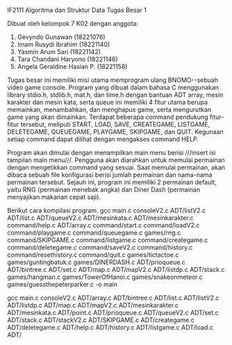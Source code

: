 IF2111 Algoritma dan Struktur Data
Tugas Besar 1 

Dibuat oleh kelompok 7 K02 dengan anggota:
1. Gevyndo Gunawan            (18221076)
2. Imam Rusydi Ibrahim        (18221140)
3. Yasmin Arum Sari           (18221142)
4. Tara Chandani Haryono      (18221146)
5. Angela Geraldine Hasian P. (18221158)

Tugas besar ini memiliki misi utama memprogram ulang BNOMO--sebuah video game console. Program yang dibuat dalam bahasa
C menggunakan library stdio.h, stdlib.h, mat.h, dan time.h dengan bantuan ADT array, mesin karakter dan mesin kata, serta
queue ini memiliki 4 fitur utama berupa memainkan, menambahkan, dan menghapus game, serta mengurutkan game yang akan
dimainkan. Terdapat beberapa command pendukung fitur-fitur tersebut, meliputi START, LOAD, SAVE, CREATEGAME, LISTGAME,
DELETEGAME, QUEUEGAME, PLAYGAME, SKIPGAME, dan QUIT. Kegunaan setiap command dapat dilihat dengan mengakses command HELP.

Program akan dimulai dengan menampilkan main menu berisi ///insert isi tampilan main menu///. Pengguna akan diarahkan untuk
memulai permainan dengan mengetikkan command yang sesuai. Saat memulai permainan, akan dibaca sebuah file konfigurasi
berisi jumlah permainan dan nama-nama permainan tersebut. Sejauh ini, program ini memiliki 2 permainan default, yaitu
RNG (permainan menebak angka) dan Diner Dash (permainan menyajikan makanan cepat saji).

Berikut cara kompilasi program.
gcc main.c consoleV2.c ADT/listV2.c ADT/list.c ADT/queueV2.c ADT/mesinkata.c ADT/mesinkarakter.c command/help.c ADT/array.c command/start.c command/loadV2.c command/playgame.c command/queuegame.c games/rng.c command/SKIPGAME.c command/listgame.c command/creategame.c command/deletegame.c command/saveV2.c command/history.c command/resethistory.c command/quit.c games/tictactoe.c games/guntingbatuk.c games/DINERDASH.c ADT/prioqueue.c ADT/bintree.c ADT/set.c ADT/map.c ADT/mapV2.c ADT/listdp.c ADT/stack.c games/hangman.c games/TowerOfHanoi.c games/snakeonmeteor.c games/guessthepeterparker.c -o main

gcc main.c consoleV2.c ADT/array.c ADT/bintree.c ADT/list.c ADT/listV2.c ADT/listdp.c ADT/map.c ADT/mapV2.c ADT/mesinkarakter.c ADT/mesinkata.c ADT/point.c ADT/prioqueue.c ADT/queueV2.c ADT/set.c ADT/stack.c ADT/stackV2.c ADT/SKIPGAME.c ADT/creategame.c ADT/deletegame.c ADT/help.c ADT/history.c ADT/listgame.c ADT/load.c ADT/



